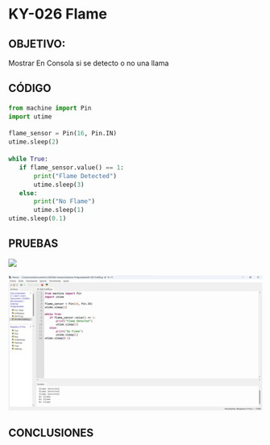 # KY-026 Flame

## OBJETIVO:

Mostrar En Consola si se detecto o no una llama

## CÓDIGO
```python
from machine import Pin
import utime

flame_sensor = Pin(16, Pin.IN)
utime.sleep(2)

while True:
   if flame_sensor.value() == 1:
       print("Flame Detected")
       utime.sleep(3)
   else:
       print("No Flame")
       utime.sleep(1)
utime.sleep(0.1)
```

## PRUEBAS

![](./Imagenes/KY-%20026%20FLAME.jpg)

![](./Imagenes/KY-%20026%20FLAME.png)

## CONCLUSIONES



